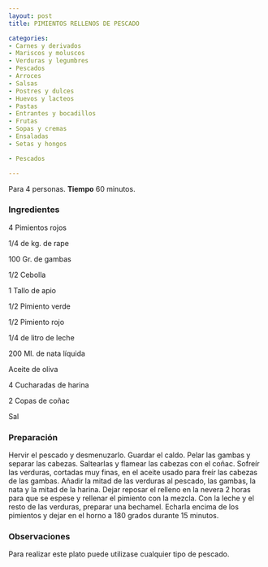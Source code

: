 ```yaml
---
layout: post
title: PIMIENTOS RELLENOS DE PESCADO

categories:
- Carnes y derivados
- Mariscos y moluscos
- Verduras y legumbres
- Pescados
- Arroces
- Salsas
- Postres y dulces
- Huevos y lacteos
- Pastas
- Entrantes y bocadillos
- Frutas
- Sopas y cremas
- Ensaladas
- Setas y hongos

- Pescados

---
```

Para 4 personas.
<b>Tiempo</b> 60 minutos.

<h3>Ingredientes</h3>

4 Pimientos rojos

1/4 de kg. de rape

100 Gr. de gambas

1/2 Cebolla

1 Tallo de apio

1/2 Pimiento verde

1/2 Pimiento rojo

1/4 de litro de leche

200 Ml. de nata líquida

Aceite de oliva

4 Cucharadas de harina

2 Copas de coñac

Sal

<h3>Preparación</h3>

Hervir el pescado y desmenuzarlo. Guardar el caldo. Pelar las gambas y separar las cabezas. Saltearlas y flamear las cabezas con el coñac. Sofreír las verduras, cortadas muy finas, en el aceite usado para freír las cabezas de las gambas. Añadir la mitad de las verduras al pescado, las gambas, la nata y la mitad de la harina. Dejar reposar el relleno en la nevera 2 horas para que se espese y rellenar el pimiento con la mezcla. Con la leche y el resto de las verduras, preparar una bechamel. Echarla encima de los pimientos y dejar en el horno a 180 grados durante 15 minutos.

<h3>Observaciones</h3>

Para realizar este plato puede utilizase cualquier tipo de pescado.

